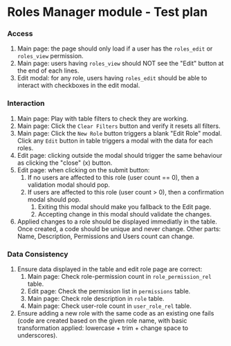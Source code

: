 Roles Manager module - Test plan
===============================

### Access

1. Main page: the page should only load if a user has the `roles_edit` or `roles_view` permission.
2. Main page: users having `roles_view` should NOT see the "Edit" button at the end of each lines.
3. Edit modal: for any role, users having `roles_edit` should be able to interact with checkboxes in the edit modal.

### Interaction

1. Main page: Play with table filters to check they are working.
2. Main page: Click the `Clear Filters` button and verify it resets all filters.
3. Main page: Click the `New Role` button triggers a blank "Edit Role" modal. Click any `Edit` button in table triggers a modal with the data for each roles.
4. Edit page: clicking outside the modal should trigger the same behaviour as clicking the "close" (x) button.
5. Edit page: when clicking on the submit button:
   1. If no users are affected to this role (user count == 0), then a validation modal should pop.
   2. If users are affected to this role (user count > 0), then a confirmation modal should pop.
      1. Exiting this modal should make you fallback to the Edit page.
      2. Accepting change in this modal should validate the changes.
6. Applied changes to a role should be displayed immediatly in the table. Once created, a code should be unique and never change. Other parts: Name, Description, Permissions and Users count can change.

### Data Consistency

1. Ensure data displayed in the table and edit role page are correct:
   1. Main page: Check role-permission count in `role_permission_rel` table.
   2. Edit page: Check the permission list in `permissions` table.
   3. Main page: Check role description in `role` table.
   4. Main page: Check user-role count in `user_role_rel` table.
2. Ensure adding a new role with the same code as an existing one fails (code are created based on the given role name, with basic transformation applied: lowercase + trim + change space to underscores).
